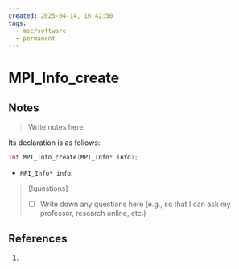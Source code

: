 ```yaml
---
created: 2025-04-14, 16:42:50
tags:
  - msc/software
  - permanent
---
```

# MPI_Info_create

## Notes

> Write notes here.

Its declaration is as follows:

```c
int MPI_Info_create(MPI_Info* info);
```

- `MPI_Info* info`:

> [!questions]
> - [ ] Write down any questions here (e.g., so that I can ask my professor, research online, etc.)

## References

1. 
